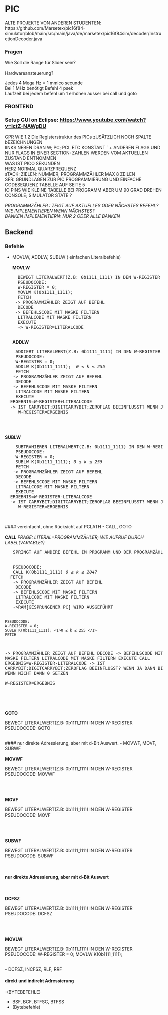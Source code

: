 # PIC
<P>ALTE PROJEKTE VON ANDEREN STUDENTEN:
https://github.com/Marsetex/pic16f84-simulator/blob/main/src/main/java/de/marsetex/pic16f84sim/decoder/InstructionDecoder.java
</P>

### Fragen
Wie Soll die Range für Slider sein?<br/><br/>
Hardwareansteuerung?


Jedes 4 Mega Hz = 1 mmico secunde <br/>
Bei 1 MHz benötigt Befehl 4 psek<br/>
Laufzeit bei jedem befehl um 1 erhöhen ausser bei call und goto

### FRONTEND
### Setup GUI on Eclipse: https://www.youtube.com/watch?v=lctZ-NAWgDU

GPR WIE 1.2 Die Registerstruktur des PICs zUSÄTZLICH NOCH SPALTE bEZEICHNUNGEN<br/>
lINKS NEBEN DRAN W; PC; PCL ETC KONSTANT ´ + ANDEREN FLAGS UND NUR FLAGS IN EINER SECTION: ZAHLEN WERDEN VOM AKTUELLEN ZUSTAND ENTNOMMEN <br/>
WAS IST PICO SEKUNDEN<br/>
HERZ NORMAL QUARZFREQUENZ<br/>
sTACK: ZIELEN: NUMMER; PROGRAMMZÄHLER MAX 8 ZEILEN<br/>
SFR: GRUNDLAGEN ZUR PIC PROGRAMMIERUNG UND EINFACHE CODESEQUENZ TABELLE AUF SEITE 5<br/>
IO PINS WIE KLEINE TABELLE BEI PROGRAMM ABER UM 90 GRAD DREHEN<br/>
CONSOLE; SIMULATOR STATE ?<br/>

<I>PROGRAMMZÄHLER : ZEIGT AUF AKTUELLES ODER NÄCHSTES BEFEHL? WIE IMPLEMENTIEREN WENN NÄCHSTES?</I><br/>
<I>BANKEN IMPLEMENTIERN: NUR 2 ODER ALLE BANKEN</I><br/>
## Backend
### Befehle 
- MOVLW, ADDLW, SUBLW ( einfachen Literalbefehle)
   </br>
   </br>
  <b>MOVLW</b>
  <pRE>
    BEWEGT LITERALWERT(Z.B: 0b1111_1111) IN DEN W-REGISTER
    PSEUDOCODE:
    W-REGISTER = 0;
    MOVLW K(0b1111_1111); <I> </I>
    FETCH
   -> PROGRAMMZÄHLER ZEIGT AUF BEFEHL
    DECODE
   -> BEFEHLSCODE MIT MASKE FILTERN
    LITRALCODE MIT MASKE FILTERN
    EXECUTE
    -> W-REGISTER=LITERALCODE
  </pRE>
  </br>
  <b>ADDLW</b>
<pRE>
    ADDIERT LITERALWERT(Z.B: 0b1111_1111) IN DEN W-REGISTER
    PSEUDOCODE:
    W-REGISTER = 0;
    ADDLW K(0b1111_1111); <I> 0 ≤ k ≤ 255</I>
    FETCH
   -> PROGRAMMZÄHLER ZEIGT AUF BEFEHL
    DECODE
   -> BEFEHLSCODE MIT MASKE FILTERN
    LITRALCODE MIT MASKE FILTERN
    EXECUTE
  ERGEBNIS=W-REGISTER+LITERALCODE
  -> IST CARRYBIT;DIGITCARRYBIT;ZEROFLAG BEEINFLUSST? WENN JA DANN BIT SETZEN WENN NICHT DANN 0 SETZEN  <I> WAS WENN ADDLW UND DANN NACH MOVLW </I>
     W-REGISTER=ERGEBNIS
  </pRE>
 </br>
  </br>
  <b>SUBLW</b>
 <pRE>
    SUBTRAHIEREN LITERALWERT(Z.B: 0b1111_1111) IN DEN W-REGISTER
    PSEUDOCODE:
    W-REGISTER = 0;
    SUBLW K(0b1111_1111); <I>0 ≤ k ≤ 255 </I>
    FETCH
   -> PROGRAMMZÄHLER ZEIGT AUF BEFEHL
    DECODE
   -> BEFEHLSCODE MIT MASKE FILTERN
    LITRALCODE MIT MASKE FILTERN
    EXECUTE
  ERGEBNIS=W-REGISTER-LITERALCODE
  -> IST CARRYBIT;DIGITCARRYBIT;ZEROFLAG BEEINFLUSST? WENN JA DANN BIT SETZEN WENN NICHT DANN 0 SETZEN  
     W-REGISTER=ERGEBNIS
  </pRE>
  </br>
#### vereinfacht, ohne Rücksicht auf PCLATH
- CALL, GOTO
   </br>
   </br>
  <b>CALL</b> <I>FRAGE: LITERAL=PROGRAMMZÄHLER; WIE AUFRUF DURCH LABEL(VARIABLE?)</I>
 </pRE>
 </br>
 <pRE>
   SPRINGT AUF ANDERE BEFEHL IM PROGRAMM UND DER PROGRAMZÄHLER WIRD IM *STACK* GESPEICHERT UND *RETURN* RUFT PROGRAMMZÄHLER IM STACK AUF<I>SPÄTER WEITER</I>
   <BR>
   PSEUDOCODE:
   CALL K(0b1111_1111) <I>0 ≤ k ≤ 2047</I>
  FETCH
   -> PROGRAMMZÄHLER ZEIGT AUF BEFEHL
    DECODE
   -> BEFEHLSCODE MIT MASKE FILTERN
    LITRALCODE MIT MASKE FILTERN
    EXECUTE
   ->RAM[GESPRUNGENER PC] WIRD AUSGEFÜHRT
   
    PSEUDOCODE:
    W-REGISTER = 0;
    SUBLW K(0b1111_1111); <I>0 ≤ k ≤ 255 </I>
    FETCH
   -> PROGRAMMZÄHLER ZEIGT AUF BEFEHL
    DECODE
   -> BEFEHLSCODE MIT MASKE FILTERN
    LITRALCODE MIT MASKE FILTERN
    EXECUTE
   CALL 
  ERGEBNIS=W-REGISTER-LITERALCODE
  -> IST CARRYBIT;DIGITCARRYBIT;ZEROFLAG BEEINFLUSST? WENN JA DANN BIT SETZEN WENN NICHT DANN 0 SETZEN  
     W-REGISTER=ERGEBNIS
  </pRE>
  </br>
   </br>
   </br>
  <b>GOTO</b>
  <p>
    BEWEGT LITERALWERT(Z.B: 0b1111_1111) IN DEN W-REGISTER
    PSEUDOCODE:
    GOTO
    
  </p>
  </br>
  #### nur direkte Adressierung, aber mit d-Bit Auswert.
-  MOVWF, MOVF, SUBWF
   </br>
   </br>
  <b>MOVWF</b>
  <p>
    BEWEGT LITERALWERT(Z.B: 0b1111_1111) IN DEN W-REGISTER
    PSEUDOCODE:
    MOVWF
    
  </p>
  </br>
   </br>
   </br>
  <b>MOVF</b>
  <p>
    BEWEGT LITERALWERT(Z.B: 0b1111_1111) IN DEN W-REGISTER
    PSEUDOCODE:
    MOVF
    
  </p>
  </br>
   </br>
   </br>
  <b>SUBWF</b>
  <p>
    BEWEGT LITERALWERT(Z.B: 0b1111_1111) IN DEN W-REGISTER
    PSEUDOCODE:
    SUBWF
    
  </p>
  </br>
  
  #### nur direkte Adressierung, aber mit d-Bit Auswert
   </br>
   </br>
  <b>DCFSZ</b>
  <p>
    BEWEGT LITERALWERT(Z.B: 0b1111_1111) IN DEN W-REGISTER
    PSEUDOCODE:
    DCFSZ
    
  </p>
  </br>
   </br>
   </br>
  <b>MOVLW</b>
  <p>
    BEWEGT LITERALWERT(Z.B: 0b1111_1111) IN DEN W-REGISTER
    PSEUDOCODE:
    W-REGISTER = 0;
    MOVLW K(0b1111_1111); <I></I>
    
  </p>
  </br>
-  DCFSZ, INCFSZ, RLF, RRF

  #### direkt und indirekt Adressierung
  -(BYTEBEFEHLE)
-  BSF, BCF, BTFSC, BTFSS
-  (Bytebefehle)
